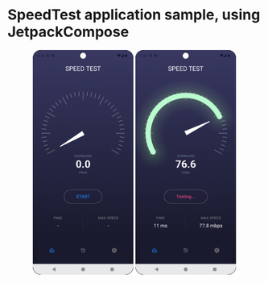 

# SpeedTest application sample, using JetpackCompose


<p align="center">
  <img src="https://github.com/amirdorri/speedTestApp/blob/master/app/src/main/res/drawable/first.png" alt="First Image" width="200"/>
  <img src="https://github.com/amirdorri/speedTestApp/blob/master/app/src/main/res/drawable/second.png" alt="Second Image" width="200"/>
</p>




